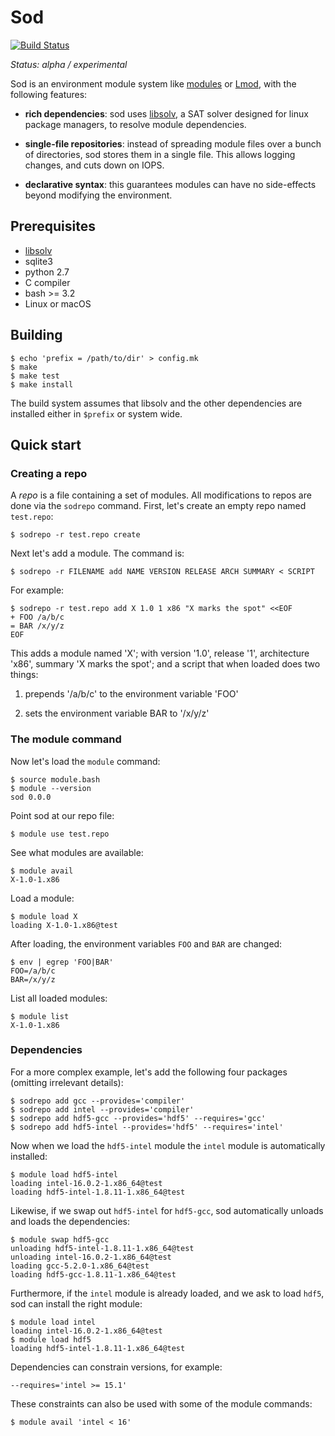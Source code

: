 # Sod

[![Build Status](https://travis-ci.org/nolta/sod.svg?branch=master)](https://travis-ci.org/nolta/sod)

*Status: alpha / experimental*

Sod is an environment module system like
[modules](http://modules.sourceforge.net) or
[Lmod](https://www.tacc.utexas.edu/research-development/tacc-projects/lmod),
with the following features:

* **rich dependencies**: sod uses [libsolv][libsolv], a SAT solver designed
for linux package managers, to resolve module dependencies.

* **single-file repositories**: instead of spreading module files over a bunch
of directories, sod stores them in a single file. This allows logging changes,
and cuts down on IOPS.

* **declarative syntax**: this guarantees modules can have no side-effects
beyond modifying the environment.

## Prerequisites

* [libsolv][libsolv]
* sqlite3
* python 2.7
* C compiler
* bash >= 3.2
* Linux or macOS

[libsolv]: https://github.com/openSUSE/libsolv

## Building

    $ echo 'prefix = /path/to/dir' > config.mk
    $ make
    $ make test
    $ make install

The build system assumes that libsolv and the other dependencies are
installed either in `$prefix` or system wide.

## Quick start

### Creating a repo

A *repo* is a file containing a set of modules.
All modifications to repos are done via the `sodrepo` command.
First, let's create an empty repo named `test.repo`:

    $ sodrepo -r test.repo create

Next let's add a module. The command is:

    $ sodrepo -r FILENAME add NAME VERSION RELEASE ARCH SUMMARY < SCRIPT

For example:

    $ sodrepo -r test.repo add X 1.0 1 x86 "X marks the spot" <<EOF
    + FOO /a/b/c
    = BAR /x/y/z
    EOF

This adds a module named 'X'; with version '1.0',
release '1', architecture 'x86', summary 'X marks the spot';
and a script that when loaded does two things:

1. prepends '/a/b/c' to the environment variable 'FOO'

2. sets the environment variable BAR to '/x/y/z'

### The module command

Now let's load the `module` command:

    $ source module.bash
    $ module --version
    sod 0.0.0

Point sod at our repo file:

    $ module use test.repo

See what modules are available:

    $ module avail
    X-1.0-1.x86

Load a module:

    $ module load X
    loading X-1.0-1.x86@test

After loading, the environment variables `FOO` and `BAR` are changed:

    $ env | egrep 'FOO|BAR'
    FOO=/a/b/c
    BAR=/x/y/z

List all loaded modules:

    $ module list
    X-1.0-1.x86

### Dependencies

For a more complex example, let's add the following four packages
(omitting irrelevant details):

    $ sodrepo add gcc --provides='compiler'
    $ sodrepo add intel --provides='compiler'
    $ sodrepo add hdf5-gcc --provides='hdf5' --requires='gcc'
    $ sodrepo add hdf5-intel --provides='hdf5' --requires='intel'

Now when we load the `hdf5-intel` module the `intel` module is automatically
installed:

    $ module load hdf5-intel
    loading intel-16.0.2-1.x86_64@test
    loading hdf5-intel-1.8.11-1.x86_64@test

Likewise, if we swap out `hdf5-intel` for `hdf5-gcc`, sod automatically
unloads and loads the dependencies:

    $ module swap hdf5-gcc
    unloading hdf5-intel-1.8.11-1.x86_64@test
    unloading intel-16.0.2-1.x86_64@test
    loading gcc-5.2.0-1.x86_64@test
    loading hdf5-gcc-1.8.11-1.x86_64@test

Furthermore, if the `intel` module is already loaded, and we ask to load
`hdf5`, sod can install the right module:

    $ module load intel
    loading intel-16.0.2-1.x86_64@test
    $ module load hdf5
    loading hdf5-intel-1.8.11-1.x86_64@test

Dependencies can constrain versions, for example:

    --requires='intel >= 15.1'

These constraints can also be used with some of the module commands:

    $ module avail 'intel < 16'

